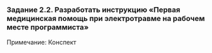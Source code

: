 ### Задание 2.2. Разработать инструкцию «Первая медицинская помощь при электротравме на рабочем месте программиста»
Примечание: Конспект 
